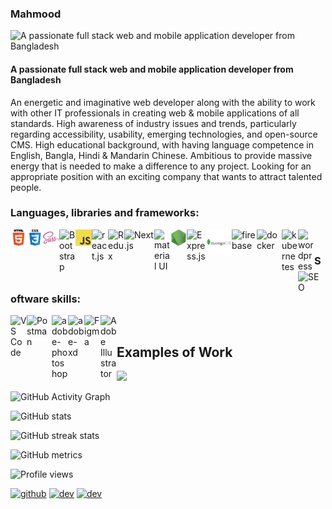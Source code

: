 ### Mahmood
![A passionate full stack web and mobile application developer from Bangladesh](https://github.com/mahmood-islam/github-readme/blob/main/github-cover.jpg?raw=true)
#### A passionate full stack web and mobile application developer from Bangladesh

An energetic and imaginative web developer along with the ability to work with other IT professionals in creating web & mobile applications of all standards. High awareness of industry issues and trends, particularly regarding accessibility, usability, emerging technologies, and open-source CMS. High educational background, with having language competence in English, Bangla, Hindi & Mandarin Chinese. Ambitious to provide massive energy that is needed to make a difference to any project. Looking for an appropriate position with an exciting company that wants to attract talented people.

### Languages, libraries and frameworks:
<img align="left" alt="HTML5" width="26px" src="https://raw.githubusercontent.com/github/explore/80688e429a7d4ef2fca1e82350fe8e3517d3494d/topics/html/html.png" />
<img align="left" alt="CSS3" width="26px" src="https://raw.githubusercontent.com/github/explore/80688e429a7d4ef2fca1e82350fe8e3517d3494d/topics/css/css.png" />
<img align="left" alt="Sass" width="26px" src="https://raw.githubusercontent.com/github/explore/80688e429a7d4ef2fca1e82350fe8e3517d3494d/topics/sass/sass.png" />
<img align="left" alt="Bootstrap" width="26px" src="https://upload.wikimedia.org/wikipedia/commons/b/b2/Bootstrap_logo.svg" />
<img align="left" alt="JavaScript" width="26px" src="https://raw.githubusercontent.com/github/explore/80688e429a7d4ef2fca1e82350fe8e3517d3494d/topics/javascript/javascript.png" />
<img align="left" alt="react.js" width="26px" src="https://upload.wikimedia.org/wikipedia/commons/4/47/React.svg" />
<img align="left" alt="Redux" width="26px" src="https://upload.wikimedia.org/wikipedia/commons/4/49/Redux.png" />
<img align="left" alt="Next.js" width="48px" src="https://upload.wikimedia.org/wikipedia/commons/8/8e/Nextjs-logo.svg" />
<img align="left" alt="material UI" width="26px" src="https://upload.wikimedia.org/wikipedia/commons/0/0a/Cib-material-design_%28CoreUI_Icons_v1.0.0%29.svg" />
<img align="left" alt="Node.js" width="26px" src="https://raw.githubusercontent.com/github/explore/80688e429a7d4ef2fca1e82350fe8e3517d3494d/topics/nodejs/nodejs.png" />
<img align="left" alt="Express.js" width="32px" src="https://upload.wikimedia.org/wikipedia/commons/6/64/Expressjs.png" />
<img align="left" alt="MongoDB" width="40px" src="https://raw.githubusercontent.com/github/explore/80688e429a7d4ef2fca1e82350fe8e3517d3494d/topics/mongodb/mongodb.png" />
<img align="left" alt="firebase" width="40px" src="https://upload.wikimedia.org/wikipedia/commons/b/bd/Firebase_Logo.png" />
<img align="left" alt="docker" width="40px" src="https://upload.wikimedia.org/wikipedia/commons/7/79/Docker_%28container_engine%29_logo.png" />
<img align="left" alt="kubernetes" width="26px" src="https://upload.wikimedia.org/wikipedia/commons/3/39/Kubernetes_logo_without_workmark.svg" />
<img align="left" alt="wordpress" width="26px" src="https://upload.wikimedia.org/wikipedia/commons/0/0c/Wordpress_logo_8.png" />
<img align="left" alt="SEO" width="40px" src="https://upload.wikimedia.org/wikipedia/commons/3/3e/Seokaos_SEO.jpg" />
<br/>


### Software skills:
<img align="left" alt="VS Code" width="26px" src="https://upload.wikimedia.org/wikipedia/commons/9/9a/Visual_Studio_Code_1.35_icon.svg" />
<img align="left" alt="Postman" width="40px" src="https://upload.wikimedia.org/wikipedia/commons/c/c2/Postman_%28software%29.png" />
<img align="left" alt="adobe-photoshop" width="26px" src="https://upload.wikimedia.org/wikipedia/commons/a/af/Adobe_Photoshop_CC_icon.svg" />
<img align="left" alt="adobe-xd" width="26px" src="https://upload.wikimedia.org/wikipedia/commons/c/c2/Adobe_XD_CC_icon.svg" />
<img align="left" alt="Figma" width="26px" src="https://upload.wikimedia.org/wikipedia/commons/3/33/Figma-logo.svg" />
<img align="left" alt="Adobe Illustrator" width="26px" src="https://upload.wikimedia.org/wikipedia/commons/f/fb/Adobe_Illustrator_CC_icon.svg" />
<br/>


## Examples of Work
<img src="https://github.com/adriantwarog/adriantwarog/blob/master/covid19.gif" width="1024" >

![GitHub Activity Graph](https://activity-graph.herokuapp.com/graph?username=MahmoodUlislam)  

![GitHub stats](https://github-readme-stats.vercel.app/api?username=Mahmoodulislam&show_icons=true)  

![GitHub streak stats](https://github-readme-streak-stats.herokuapp.com/?user=MahmoodUlislam)  

![GitHub metrics](https://metrics.lecoq.io/MahmoodUlislam)  

![Profile views](https://gpvc.arturio.dev/Mahmoodulislam)  

[<img src='https://cdn.jsdelivr.net/npm/simple-icons@3.0.1/icons/github.svg' alt='github' height='40'>](https://github.com/Mahmoodulislam)    [<img src='https://cdn.jsdelivr.net/npm/simple-icons@3.0.1/icons/dev-dot-to.svg' alt='dev' height='40'>](https://dev.to/mahmoodulislam)    [<img src='https://cdn.jsdelivr.net/npm/simple-icons@3.0.1/icons/hashnode.svg' alt='dev' height='40'>](Mahmoodulislam)
